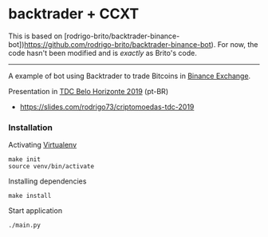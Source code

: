 # backtrader + CCXT

This is based on [rodrigo-brito/backtrader-binance-bot])https://github.com/rodrigo-brito/backtrader-binance-bot).
For now, the code hasn't been modified and is *exactly* as Brito's code.

----

A example of bot using Backtrader to trade Bitcoins in [Binance Exchange](https://www.binance.com/?ref=35723227).

Presentation in [TDC Belo Horizonte 2019](http://www.thedevelopersconference.com.br/tdc/2019/belohorizonte/trilha-python) (pt-BR)
- https://slides.com/rodrigo73/criptomoedas-tdc-2019

### Installation

Activating [Virtualenv](https://virtualenv.pypa.io/en/latest/)
```
make init
source venv/bin/activate
```

Installing dependencies
```
make install
```

Start application
```
./main.py
```
